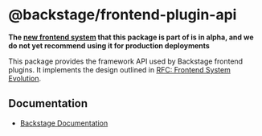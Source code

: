 # @backstage/frontend-plugin-api

**The [new frontend system](https://backstage.io/docs/frontend-system/) that this package is part of is in alpha, and we do not yet recommend using it for production deployments**

This package provides the framework API used by Backstage frontend plugins. It implements the design outlined in [RFC: Frontend System Evolution](https://github.com/backstage/backstage/issues/18372).

## Documentation

- [Backstage Documentation](https://backstage.io/docs)
